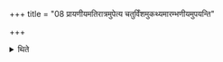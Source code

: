 +++
title = "08 प्रायणीयमतिरात्रमुपेत्य चतुर्विंशमुकथ्यमारम्भणीयमुपयन्ति"

+++

<details><summary>थिते</summary>

प्रायणीयमतिरात्रमुपेत्य चतुर्विंशमुकथ्यमारम्भणीयमुपयन्ति ८
</details>
